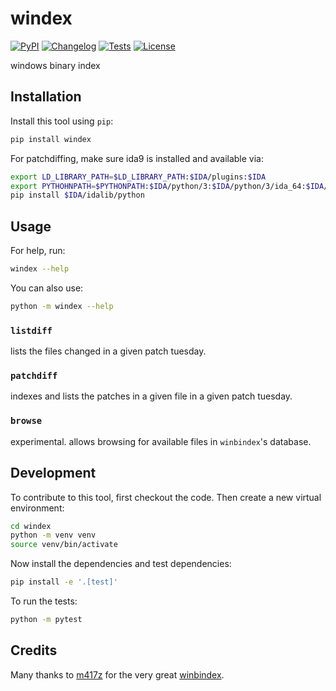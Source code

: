 # windex

[![PyPI](https://img.shields.io/pypi/v/windex.svg)](https://pypi.org/project/windex/)
[![Changelog](https://img.shields.io/github/v/release/gilad.reti@gmail.com/windex?include_prereleases&label=changelog)](https://github.com/gilad.reti@gmail.com/windex/releases)
[![Tests](https://github.com/gilad.reti@gmail.com/windex/actions/workflows/test.yml/badge.svg)](https://github.com/gilad.reti@gmail.com/windex/actions/workflows/test.yml)
[![License](https://img.shields.io/badge/license-Apache%202.0-blue.svg)](https://github.com/gilad.reti@gmail.com/windex/blob/master/LICENSE)

windows binary index

## Installation

Install this tool using `pip`:
```bash
pip install windex
```

For patchdiffing, make sure ida9 is installed and available via:
```bash
export LD_LIBRARY_PATH=$LD_LIBRARY_PATH:$IDA/plugins:$IDA
export PYTHOHNPATH=$PYTHONPATH:$IDA/python/3:$IDA/python/3/ida_64:$IDA/plugins
pip install $IDA/idalib/python
```

## Usage

For help, run:
```bash
windex --help
```
You can also use:
```bash
python -m windex --help
```

### `listdiff`
lists the files changed in a given patch tuesday.

### `patchdiff`
indexes and lists the patches in a given file in a given patch tuesday.

### `browse`
experimental. allows browsing for available files in `winbindex`'s database.

## Development

To contribute to this tool, first checkout the code. Then create a new virtual environment:
```bash
cd windex
python -m venv venv
source venv/bin/activate
```
Now install the dependencies and test dependencies:
```bash
pip install -e '.[test]'
```
To run the tests:
```bash
python -m pytest
```

## Credits
Many thanks to [m417z](https://m417z.com/) for the very great [winbindex](https://winbindex.m417z.com/).